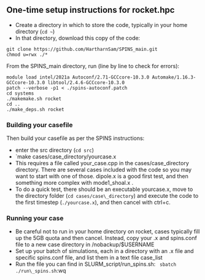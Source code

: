 ## One-time setup instructions for rocket.hpc
- Create a directory in which to store the code, typically in your home directory (`cd ~`)
- In that directory, download this copy of the code: 
```
git clone https://github.com/HartharnSam/SPINS_main.git
chmod u=rwx ./*
```
From the SPINS\_main directory, run (line by line to check for errors):
```
module load intel/2021a Autoconf/2.71-GCCcore-10.3.0 Automake/1.16.3-GCCcore-10.3.0 libtool/2.4.6-GCCcore-10.3.0
patch --verbose -p1 < ./spins-autoconf.patch
cd systems
./makemake.sh rocket
cd ..
./make_deps.sh rocket
```
### Building your casefile
Then build your casefile as per the SPINS instructions:
- enter the src directory (`cd src`)
- `make cases/case_directory/yourcase.x
- This requires a file called your_case.cpp in the cases/case_directory directory. There are several cases included with the code so you may want to start with one of those. dipole.x is a good first test, and then something more complex with mode1_shoal.x . 
- To do a quick test, there should be an executable yourcase.x, move to the directory folder (`cd cases/case\_directory`) and execute the code to the first timestep (`./yourcase.x`), and then cancel with ctrl+c. 

### Running your case
- Be careful not to run in your home directory on rocket, cases typically fill up the 5GB quota and then cancel. Instead, copy your .x and spins.conf file to a new case directory in /nobackup/$USERNAME
- Set up your batch of simulations, each in a directory with an .x file and specific spins.conf file, and list them in a text file case_list
- Run the file you can find in SLURM_script/run_spins.sh:
` sbatch ./run\_spins.sh`:wq


 


